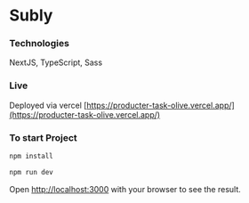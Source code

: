 # Subly

<!-- ![the vieo](./public/producter-task.mov) -->

### Technologies

NextJS, TypeScript, Sass

### Live

Deployed via vercel [https://producter-task-olive.vercel.app/](https://producter-task-olive.vercel.app/)

### To start Project

```bash
npm install
```

```bash
npm run dev
```

Open [http://localhost:3000](http://localhost:3000) with your browser to see the result.
